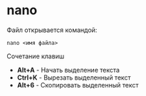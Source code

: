 <h1>nano</h1>

Файл открывается командой:

```shell
nano <имя файла>
```

Сочетание клавиш
<ul>
    <li><b>Alt+A</b> - Начать выделение текста </li>
    <li><b>Ctrl+K</b> - Вырезать выделенный текст </li>
    <li><b>Alt+6</b> - Скопировать выделенный текст </li>
</ul>